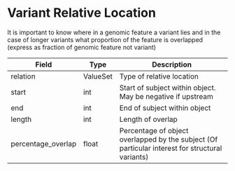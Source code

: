 # Variant Relative Location

It is important to know where in a genomic feature a variant lies and in the case of longer variants what proportion of the feature is overlapped (express as fraction of genomic feature not variant)

| Field             | Type            | Description
|-------------------|-----------------|---------------------
| relation          | ValueSet        | Type of relative location 
| start             | int             | Start of subject within object. May be negative if upstream 
| end               | int             | End of subject within object 
| length            | int             | Length of overlap
| percentage_overlap| float           | Percentage of object overlapped by the subject (Of particular interest for structural variants)













